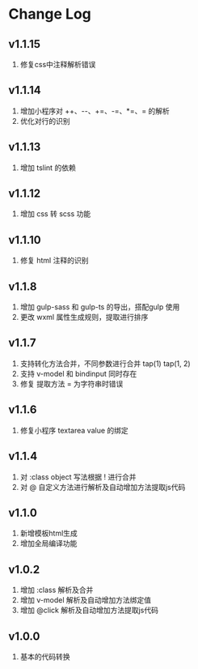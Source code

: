 # Change Log

## v1.1.15

1. 修复css中注释解析错误

## v1.1.14

1. 增加小程序对 ++、--、+=、-=、*=、\= 的解析
2. 优化对行的识别

## v1.1.13

1. 增加 tslint 的依赖

## v1.1.12

1. 增加 css 转 scss 功能

## v1.1.10

1. 修复 html 注释的识别 

## v1.1.8

1. 增加 gulp-sass 和 gulp-ts 的导出，搭配gulp 使用
2. 更改 wxml 属性生成规则，提取进行排序

## v1.1.7

1. 支持转化方法合并，不同参数进行合并 tap(1) tap(1, 2)
2. 支持 v-model 和 bindinput 同时存在
3. 修复 提取方法 = 为字符串时错误

## v1.1.6

1. 修复小程序 textarea value 的绑定

## v1.1.4

1. 对 :class object 写法根据 ! 进行合并
2. 对 @ 自定义方法进行解析及自动增加方法提取js代码

## v1.1.0

1. 新增模板html生成
2. 增加全局编译功能

## v1.0.2

1. 增加 :class 解析及合并
2. 增加 v-model 解析及自动增加方法绑定值
3. 增加 @click 解析及自动增加方法提取js代码


## v1.0.0

1. 基本的代码转换
